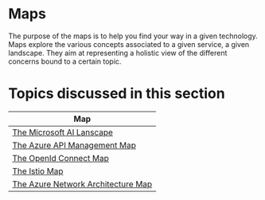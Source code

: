 # Maps
The purpose of the maps is to help you find your way in a given technology. Maps explore the various concepts associated to a given service, a given landscape. They aim at representing a holistic view of the different concerns bound to a certain topic.

# Topics discussed in this section

| Map 
| ----------- 
| [The Microsoft AI Lanscape](./ai-landscape.md) 
| [The Azure API Management Map](./apim.md) 
| [The OpenId Connect Map](./oidc.md)
| [The Istio Map](./istio.md) 
| [The Azure Network Architecture Map](./network.md) 
